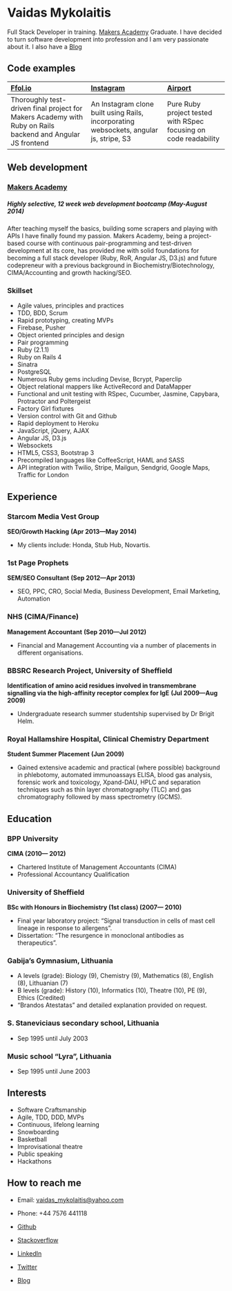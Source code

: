 Vaidas Mykolaitis
=================

Full Stack Developer in training. [Makers Academy] Graduate. I have decided to turn software development into profession and I am very passionate about it. I also have a [Blog]

Code examples
---------------

| [Ffol.io] | [Instagram] | [Airport] |
|:------------ |:----------- |:---------------------------------- |
| Thoroughly test-driven final project for Makers Academy with Ruby on Rails backend and Angular JS frontend | An Instagram clone built using Rails, incorporating websockets, angular js, stripe, S3 | Pure Ruby project tested with RSpec focusing on code readability |

Web development
---------------

### [Makers Academy](http://www.makersacademy.com)
##### Highly selective, 12 week web development bootcamp (May-August 2014)

After teaching myself the basics, building some scrapers and playing with APIs I have finally found my passion. Makers Academy, being a project-based course with continuous pair-programming and test-driven development at its core, has provided me with solid foundations for becoming a full stack developer (Ruby, RoR, Angular JS, D3.js) and future codepreneur with a previous background in Biochemistry/Biotechnology, CIMA/Accounting and growth hacking/SEO.

### Skillset

  - Agile values, principles and practices
  - TDD, BDD, Scrum
  - Rapid prototyping, creating MVPs
  - Firebase, Pusher
  - Object­ oriented principles and design
  - Pair programming
  - Ruby (2.1.1)
  - Ruby on Rails 4
  - Sinatra
  - PostgreSQL
  - Numerous Ruby gems including Devise, Bcrypt, Paperclip
  - Object relational mappers like ActiveRecord and DataMapper
  - Functional and unit testing with RSpec, Cucumber, Jasmine, Capybara, Protractor and Poltergeist
  - Factory Girl fixtures
  - Version control with Git and Github
  - Rapid deployment to Heroku
  - JavaScript, jQuery, AJAX
  - Angular JS, D3.js
  - Websockets
  - HTML5, CSS3, Bootstrap 3
  - Precompiled languages like CoffeeScript, HAML and SASS
  - API integration with Twilio, Stripe, Mailgun, Sendgrid, Google Maps, Traffic for London

Experience
----------

### Starcom Media Vest Group
**SEO/Growth Hacking**
**(Apr 2013&mdash;May 2014)**

  - My clients include: Honda, Stub Hub, Novartis. 


### 1st Page Prophets
**SEM/SEO Consultant**
**(Sep 2012&mdash;Apr 2013)**

  - SEO, PPC, CRO, Social Media, Business Development, Email Marketing, Automation


### NHS (CIMA/Finance)
**Management Accountant**
**(Sep 2010&mdash;Jul 2012)**

- Financial and Management Accounting via a number of placements in different organisations.


### BBSRC Research Project, University of Sheffield
**Identification of amino acid residues involved in transmembrane signalling via the high-affinity receptor complex for IgE**
**(Jul 2009&mdash;Aug 2009)**

  - Undergraduate research summer studentship supervised by Dr Brigit Helm.

### Royal Hallamshire Hospital, Clinical Chemistry Department
**Student Summer Placement**
**(Jun 2009)**

  - Gained extensive academic and practical (where possible) background in phlebotomy, automated immunoassays ELISA, blood gas analysis, forensic work and toxicology, Xpand-DAU, HPLC and separation techniques such as  thin layer chromatography (TLC) and gas chromatography followed by mass spectrometry (GCMS).




Education
----------

### BPP University
**CIMA (2010&mdash; 2012)**

  - Chartered Institute of Management Accountants (CIMA)
  - Professional Accountancy Qualification

### University of Sheffield
**BSc with Honours in Biochemistry (1st class) (2007&mdash; 2010)**

  - Final year laboratory project: “Signal transduction in cells of mast cell lineage in response to allergens”.
  - Dissertation: “The resurgence in monoclonal antibodies as therapeutics”.

### Gabija’s Gymnasium, Lithuania

  - A levels (grade): Biology (9), Chemistry (9), Mathematics (8), English (8), Lithuanian (7)
  - B levels (grade): History (10), Informatics (10), Theatre (10), PE (9), Ethics (Credited)
  - “Brandos Atestatas” and detailed explanation provided on request.

### S. Staneviciaus secondary school, Lithuania  

  - Sep 1995 until July 2003

### Music school “Lyra”, Lithuania  

  - Sep 1995 until June 2003



Interests
---------

- Software Craftsmanship
- Agile, TDD, DDD, MVPs
- Continuous, lifelong learning
- Snowboarding
- Basketball
- Improvisational theatre
- Public speaking
- Hackathons

How to reach me
---------------

- Email: [vaidas_mykolaitis@yahoo.com]
- Phone: +44 7576 441118
- [Github]
- [Stackoverflow]
- [LinkedIn]
- [Twitter]
- [Blog]

  [Ffol.io]:https://github.com/codepreneur/folioapp
  [Instagram]:https://github.com/codepreneur/instagram
  [Airport]:https://github.com/codepreneur/airport

  [Makers Academy]:http://www.makersacademy.com
  
  [vaidas_mykolaitis@yahoo.com]:mailto:vaidas_mykolaitis@yahoo.com
  [GitHub]:https://github.com/codepreneur
  [Stackoverflow]:http://stackoverflow.com/users/2097095/codepreneur
  [LinkedIn]:http://uk.linkedin.com/in/codepreneur
  [Twitter]:http://twitter.com/vmlifestyle
  [Blog]:http://www.codepreneur.io